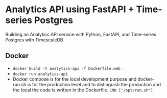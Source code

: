 # Analytics API using FastAPI + Time-series Postgres

Building an Analytics API service with Python, FastAPI, and Time-series Postgres with TimescaleDB

## Docker
- `docker build -t analytics-api -f Dockerfile.web .`
- `docker run analytics-api `
- Docker compose is for the local development purpose and docker-run.sh is for the production level and to distinguish the production and the local the code is written in the Dockerfile. `CMD ["/opt/run.sh"]`